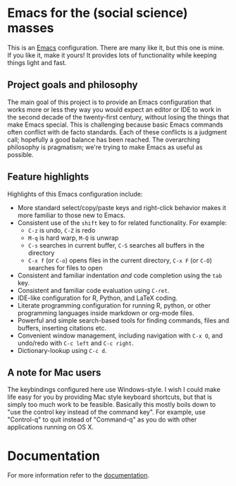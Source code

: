 Emacs for the (social science) masses
=====================================

This is an [Emacs](https://www.gnu.org/software/emacs/) configuration. There are many like it, but this one is mine. If you like it, make it yours! It provides lots of functionality while keeping things light and fast.

Project goals and philosophy
----------------------------

The main goal of this project is to provide an Emacs configuration that works more or less they way you would expect an editor or IDE to work in the second decade of the twenty-first century, without losing the things that make Emacs special. This is challenging because basic Emacs commands often conflict with de facto standards. Each of these conflicts is a judgment call; hopefully a good balance has been reached. The overarching philosophy is pragmatism; we're trying to make Emacs as useful as possible.

Feature highlights
------------------

Highlights of this Emacs configuration include:
- More standard select/copy/paste keys and right-click behavior makes it more familiar to those new to Emacs.
- Consistent use of the `shift` key to for related functionality. For example:
  - `C-z` is undo, `C-Z` is redo
  - `M-q` is hard warp, `M-Q` is unwrap
  - `C-s` searches in current buffer, `C-S` searches all buffers in the directory
  - `C-x f` (or `C-o`) opens files in the current directory, `C-x F` (or `C-O`) searches for files to open
- Consistent and familiar indentation *and* code completion using the `tab` key.
- Consistent and familiar code evaluation using `C-ret`.
- IDE-like configuration for R, Python, and LaTeX coding.
- Literate programming configuration for running R, python, or other programming languages inside markdown or org-mode files.
- Powerful and simple search-based tools for finding commands, files and buffers, inserting citations etc.
- Convenient window management, including navigation with `C-x O`, and undo/redo with `C-c left` and `C-c right`.
- Dictionary-lookup using `C-c d`.

A note for Mac users
--------------------
The keybindings configured here use Windows-style. I wish I could make life easy for you by providing Mac style keyboard shortcuts, but that is simply too much work to be feasible. Basically this mostly boils down to "use the control key instead of the command key". For example, use "Control-q" to quit instead of "Command-q" as you do with other applications running on OS X.

Documentation
=============

For more information refer to the [documentation](https://izahn.github.io/dotemacs).
